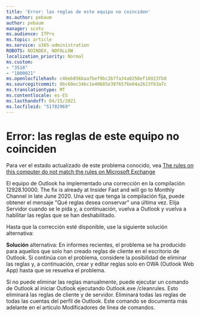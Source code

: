 ```yaml
---
title: 'Error: las reglas de este equipo no coinciden'
ms.author: pebaum
author: pebaum
manager: scotv
ms.audience: ITPro
ms.topic: article
ms.service: o365-administration
ROBOTS: NOINDEX, NOFOLLOW
localization_priority: Normal
ms.custom:
- "3518"
- "1800021"
ms.openlocfilehash: c46eb856baafbef9bc3b7fa34a0258ef16923fb8
ms.sourcegitcommit: 8bc60ec34bc1e40685e3976576e04a2623f63a7c
ms.translationtype: MT
ms.contentlocale: es-ES
ms.lasthandoff: 04/15/2021
ms.locfileid: "51782969"
---
```

# <a name="error-the-rules-on-this-computer-do-not-match"></a>Error: las reglas de este equipo no coinciden

Para ver el estado actualizado de este problema conocido, vea [The rules on this computer do not match the rules on Microsoft Exchange](https://support.office.com/article/d032e037-b224-429e-b325-633afde9b5f0)

El equipo de Outlook ha implementado una corrección en la compilación 12928.10000. The fix is already at Insider Fast and will go to Monthly Channel in late June 2020. Una vez que tenga la compilación fija, puede obtener el mensaje "Qué reglas desea conservar" una última vez. Elija Servidor cuando se le pida y, a continuación, vuelva a Outlook y vuelva a habilitar las reglas que se han deshabilitado.

Hasta que la corrección esté disponible, use la siguiente solución alternativa:

**Solución** alternativa: En informes recientes, el problema se ha producido para aquellos que solo han creado reglas de cliente en el escritorio de Outlook. Si continúa con el problema, considere la posibilidad de eliminar las reglas y, a continuación, crear y editar reglas solo en OWA (Outlook Web App) hasta que se resuelva el problema.

Si no puede eliminar las reglas manualmente, puede ejecutar un comando de Outlook al iniciar Outlook ejecutando Outlook.exe /cleanrules. Esto eliminará las reglas de cliente y de servidor. Eliminará todas las reglas de todas las cuentas del perfil de Outlook. Este comando se documenta más adelante en el artículo Modificadores de línea de comandos.

